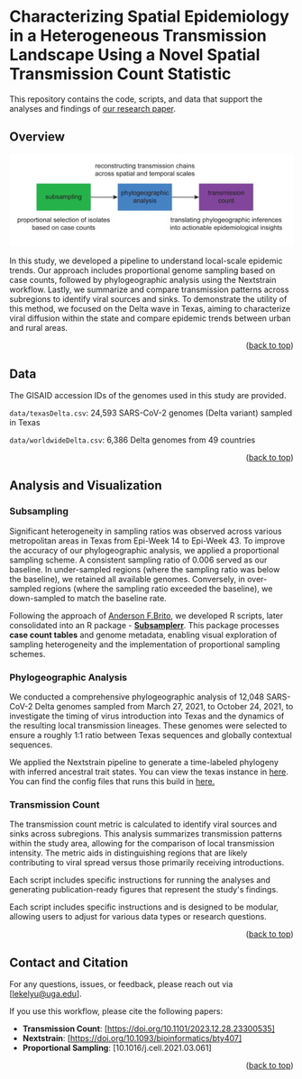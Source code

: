 <a name="readme-top"></a>
# __Characterizing Spatial Epidemiology in a Heterogeneous Transmission Landscape Using a Novel Spatial Transmission Count Statistic__

This repository contains the code, scripts, and data that support the analyses and findings of [our research paper](https://www.medrxiv.org/content/10.1101/2023.12.28.23300535v4).

## Overview

![Graph Abstract](https://github.com/leke-lyu/transmissionCount/blob/main/figures/overview.png)

In this study, we developed a pipeline to understand local-scale epidemic trends. Our approach includes proportional genome sampling based on case counts, followed by phylogeographic analysis using the Nextstrain workflow. Lastly, we summarize and compare transmission patterns across subregions to identify viral sources and sinks. To demonstrate the utility of this method, we focused on the Delta wave in Texas, aiming to characterize viral diffusion within the state and compare epidemic trends between urban and rural areas.

<p align="right">(<a href="#readme-top">back to top</a>)</p>

## Data

The GISAID accession IDs of the genomes used in this study are provided.

`data/texasDelta.csv`: 24,593 SARS-CoV-2 genomes (Delta variant) sampled in Texas

`data/worldwideDelta.csv`: 6,386 Delta genomes from 49 countries 


<p align="right">(<a href="#readme-top">back to top</a>)</p>

## Analysis and Visualization

### Subsampling

Significant heterogeneity in sampling ratios was observed across various metropolitan areas in Texas from Epi-Week 14 to Epi-Week 43. To improve the accuracy of our phylogeographic analysis, we applied a proportional sampling scheme. A consistent sampling ratio of 0.006 served as our baseline. In under-sampled regions (where the sampling ratio was below the baseline), we retained all available genomes. Conversely, in over-sampled regions (where the sampling ratio exceeded the baseline), we down-sampled to match the baseline rate.

Following the approach of [Anderson F.Brito](https://github.com/andersonbrito/subsampler), we developed R scripts, later consolidated into an R package - [**Subsamplerr**](https://github.com/leke-lyu/subsamplerr). This package processes **case count tables** and genome metadata, enabling visual exploration of sampling heterogeneity and the implementation of proportional sampling schemes.

### Phylogeographic Analysis

We conducted a comprehensive phylogeographic analysis of 12,048 SARS-CoV-2 Delta genomes sampled from March 27, 2021, to October 24, 2021, to investigate the timing of virus introduction into Texas and the dynamics of the resulting local transmission lineages. These genomes were selected to ensure a roughly 1:1 ratio between Texas sequences and globally contextual sequences.

We applied the Nextstrain pipeline to generate a time-labeled phylogeny with inferred ancestral trait states. You can view the texas instance in [here](https://nextstrain.org/community/leke-lyu/deltaoutbreak/texas). You can find the config files that runs this build in [here.](https://github.com/leke-lyu/deltaInGreaterHoustonArea)

### Transmission Count

The transmission count metric is calculated to identify viral sources and sinks across subregions. This analysis summarizes transmission patterns within the study area, allowing for the comparison of local transmission intensity. The metric aids in distinguishing regions that are likely contributing to viral spread versus those primarily receiving introductions.

Each script includes specific instructions for running the analyses and generating publication-ready figures that represent the study's findings.


Each script includes specific instructions and is designed to be modular, allowing users to adjust for various data types or research questions.

<p align="right">(<a href="#readme-top">back to top</a>)</p>

## Contact and Citation

For any questions, issues, or feedback, please reach out via [lekelyu@uga.edu].

If you use this workflow, please cite the following papers:
- **Transmission Count**: [https://doi.org/10.1101/2023.12.28.23300535]
- **Nextstrain**: [https://doi.org/10.1093/bioinformatics/bty407]
- **Proportional Sampling**: [10.1016/j.cell.2021.03.061]

<p align="right">(<a href="#readme-top">back to top</a>)</p>

